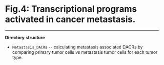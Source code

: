 # Fig.4: Transcriptional programs activated in cancer metastasis.

---

**Directory structure**

* `Metastasis_DACRs` -- calculating metastasis associated DACRs by comparing primary tumor cells vs metastasis tumor cells for each tumor type.
